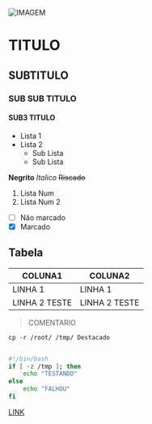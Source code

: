 ![IMAGEM](https://imagens.tiespecialistas.com.br/2015/02/git.jpg)

TITULO
======

SUBTITULO
---------

### SUB SUB TITULO

#### SUB3 TITULO

* Lista 1
* Lista 2
  - Sub Lista
  - Sub Lista

**Negrito** _Italico_ ~~Riscado~~

1. Lista Num
2. Lista Num 2


* [ ] Não marcado
* [X] Marcado

Tabela
------

COLUNA1 | COLUNA2
--------|--------
LINHA 1 | LINHA 1
LINHA 2 TESTE | LINHA 2 TESTE

> COMENTARIO

`cp -r /root/ /tmp/ Destacado`

```bash

#!/bin/bash
if [ -z /tmp ]; then
	echo "TESTANDO"
else
	echo "FALHOU"
fi
```

[LINK](google.com.br)
































